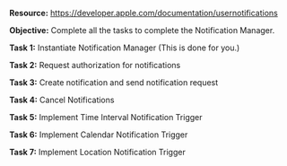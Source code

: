 <b>Resource:</b>
https://developer.apple.com/documentation/usernotifications


<b>Objective:</b>  Complete all the tasks to complete the Notification Manager.



<b>Task 1:</b> Instantiate Notification Manager (This is done for you.)

<b>Task 2:</b> Request authorization for notifications

<b>Task 3:</b> Create notification and send notification request

<b>Task 4:</b> Cancel Notifications

<b>Task 5:</b> Implement Time Interval Notification Trigger

<b>Task 6:</b> Implement Calendar Notification Trigger

<b>Task 7:</b> Implement Location Notification Trigger
